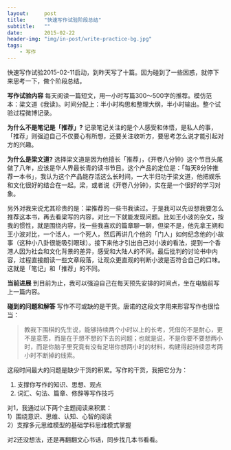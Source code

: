 ```yaml
---
layout:     post
title:      "快速写作试验阶段总结"
subtitle:   ""
date:       2015-02-22
header-img: "img/in-post/write-practice-bg.jpg"
tags:
    - 写作
---
```


快速写作试验2015-02-11启动，到昨天写了十篇。因为碰到了一些困惑，就停下来思考一下，做个阶段总结。

**写作试验内容**
每天阅读一篇短文，用一小时写篇300～500字的推荐。模仿范本：梁文道《我读》。时间分配上：半小时构思和整理大纲，半小时输出。整个试验过程微博记录。

**为什么不是笔记是「推荐」?**
记录笔记关注的是个人感受和体悟，是私人的事，「推荐」则强迫自己不仅要心有所想，还要关注收听方，要思考怎么说才能引起对方的兴趣。

**为什么是梁文道?**
选择梁文道是因为他擅长「推荐」，《开卷八分钟》这个节目头尾做了八年，应该是华人界最长青的读书节目。这个产品的定位是：「每天8分钟推荐一本书」，我认为这个产品能存活这么长时间，一大半归功于梁文道，他把娱乐和文化很好的结合在一起。梁，或者说《开卷八分钟》，实在是一个很好的学习对象。

另外对我来说尤其珍贵的是：梁推荐的一些书我读过。于是我可以先设想我要怎么推荐这本书，再去看梁写的内容，对比一下就能发现问题。比如王小波的杂文，按我的惯性，就是围绕内容，找一些我喜欢的篇章聊一聊，但梁不是，他先拿王朔和王小波对比，一个活人，一个死人，然后再讲几个他的「门人」如何纪念他的小故事（这种小八卦很能吸引眼球）。接下来他才引出自己对小波的看法，提到一个香港人因为社会和文化背景的差异，感受和大陆人的不同。最后批判的讨论书中内容，过程直接朗读一些文章段落，让观众更直观的判断小波是否符合自己的口味。这就是「笔记」和「推荐」的不同。

**当前进展**
到目前为止，我可以强迫自己在每天预先安排的时间点，坐在电脑前写上一篇内容。

**碰到的问题和解答**
写作不可或缺的是干货。唐诺的这段文字用来形容写作也很恰当：
> 教我下围棋的先生说，能够持续两个小时以上的长考，凭借的不是耐心，更不是意愿，而是在于想不想的下去的问题；也就是说，不是你要不要想两小时，而是你脑子里究竟有没有足堪你想两小时的材料，构建得起持续思考两小时不断掉的线索。

这段时间最大的问题是缺少干货的积累。写作的干货，我把它分为：  
1. 支撑你写作的知识、思想、观点  
2. 词汇、句法、篇章、修辞等写作技巧  

对1，我通过以下两个主题阅读来积累：  
1）围绕意识、思维、认知、心智的阅读  
2）支撑多元思维模型的基础学科思维模式掌握  

对2还没想法，还是再翻翻文心书话，同步找几本书看看。

